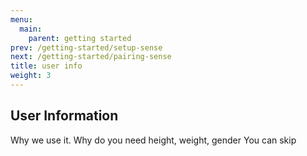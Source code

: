 ```yaml
---
menu:
  main:
    parent: getting started
prev: /getting-started/setup-sense
next: /getting-started/pairing-sense
title: user info
weight: 3
---
```


## User Information

Why we use it.
Why do you need height, weight, gender
You can skip


